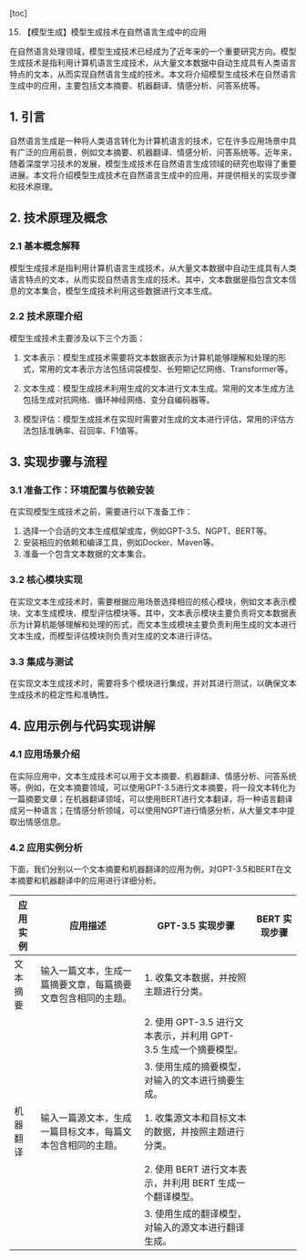 
[toc]                    
                
                
15. 【模型生成】模型生成技术在自然语言生成中的应用

在自然语言处理领域，模型生成技术已经成为了近年来的一个重要研究方向。模型生成技术是指利用计算机语言生成技术，从大量文本数据中自动生成具有人类语言特点的文本，从而实现自然语言生成的技术。本文将介绍模型生成技术在自然语言生成中的应用，主要包括文本摘要、机器翻译、情感分析、问答系统等。

## 1. 引言

自然语言生成是一种将人类语言转化为计算机语言的技术，它在许多应用场景中具有广泛的应用前景，例如文本摘要、机器翻译、情感分析、问答系统等。近年来，随着深度学习技术的发展，模型生成技术在自然语言生成领域的研究也取得了重要进展。本文将介绍模型生成技术在自然语言生成中的应用，并提供相关的实现步骤和技术原理。

## 2. 技术原理及概念

### 2.1 基本概念解释

模型生成技术是指利用计算机语言生成技术，从大量文本数据中自动生成具有人类语言特点的文本，从而实现自然语言生成的技术。其中，文本数据是指包含文本信息的文本集合，模型生成技术利用这些数据进行文本生成。

### 2.2 技术原理介绍

模型生成技术主要涉及以下三个方面：

1. 文本表示：模型生成技术需要将文本数据表示为计算机能够理解和处理的形式，常用的文本表示方法包括词袋模型、长短期记忆网络、Transformer等。

2. 文本生成：模型生成技术利用生成的文本进行文本生成。常用的文本生成方法包括生成对抗网络、循环神经网络、变分自编码器等。

3. 模型评估：模型生成技术在实现时需要对生成的文本进行评估，常用的评估方法包括准确率、召回率、F1值等。

## 3. 实现步骤与流程

### 3.1 准备工作：环境配置与依赖安装

在实现模型生成技术之前，需要进行以下准备工作：

1. 选择一个合适的文本生成框架或库，例如GPT-3.5、NGPT、BERT等。
2. 安装相应的依赖和编译工具，例如Docker、Maven等。
3. 准备一个包含文本数据的文本集合。

### 3.2 核心模块实现

在实现文本生成技术时，需要根据应用场景选择相应的核心模块，例如文本表示模块、文本生成模块、模型评估模块等。其中，文本表示模块主要负责将文本数据表示为计算机能够理解和处理的形式，而文本生成模块主要负责利用生成的文本进行文本生成，而模型评估模块则负责对生成的文本进行评估。

### 3.3 集成与测试

在实现文本生成技术时，需要将多个模块进行集成，并对其进行测试，以确保文本生成技术的稳定性和准确性。

## 4. 应用示例与代码实现讲解

### 4.1 应用场景介绍

在实际应用中，文本生成技术可以用于文本摘要、机器翻译、情感分析、问答系统等。例如，在文本摘要领域，可以使用GPT-3.5进行文本摘要，将一段文本转化为一篇摘要文章；在机器翻译领域，可以使用BERT进行文本翻译，将一种语言翻译成另一种语言；在情感分析领域，可以使用NGPT进行情感分析，从大量文本中提取出情感信息。

### 4.2 应用实例分析

下面，我们分别以一个文本摘要和机器翻译的应用为例，对GPT-3.5和BERT在文本摘要和机器翻译中的应用进行详细分析。

| 应用实例 | 应用描述 | GPT-3.5 实现步骤 | BERT 实现步骤 |
| --- | --- | --- | --- |
| 文本摘要 | 输入一篇文本，生成一篇摘要文章，每篇摘要文章包含相同的主题。 | 1. 收集文本数据，并按照主题进行分类。
|  |  | 2. 使用 GPT-3.5 进行文本表示，并利用 GPT-3.5 生成一个摘要模型。
|  |  | 3. 使用生成的摘要模型，对输入的文本进行摘要生成。 |
| 机器翻译 | 输入一篇源文本，生成一篇目标文本，每篇文本包含相同的主题。 | 1. 收集源文本和目标文本的数据，并按照主题进行分类。
|  |  | 2. 使用 BERT 进行文本表示，并利用 BERT 生成一个翻译模型。 |
|  |  | 3. 使用生成的翻译模型，对输入的源文本进行翻译生成。 |

